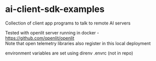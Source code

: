 # ai-client-sdk-examples
Collection of client app programs to talk to remote AI servers
  
Tested with openlit server running in docker - https://github.com/openlit/openlit  
Note that open telemetry libraries also register in this local deployment  

environment variables are set using direnv .envrc (not in repo)  
